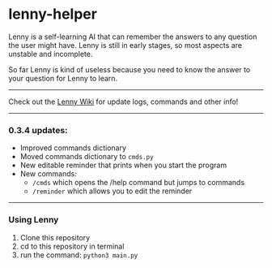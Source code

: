# lenny-helper

Lenny is a self-learning AI that can remember the answers to any question the user might have. Lenny is still in early stages, so most aspects are unstable and incomplete.

So far Lenny is kind of useless because you need to know the answer to your question for Lenny to learn.
___
Check out the [Lenny Wiki](https://github.com/JKasCode/lenny-python/wiki) for update logs, commands and other info!
___

### 0.3.4 updates:
 - Improved commands dictionary
 - Moved commands dictionary to `cmds.py`
 - New editable reminder that prints when you start the program
 - New commands: 
   - `/cmds` which opens the /help command but jumps to commands
   - `/reminder` which allows you to edit the reminder
___
### Using Lenny
 1. Clone this repository
 2. cd to this repository in terminal
 3. run the command: `python3 main.py`
